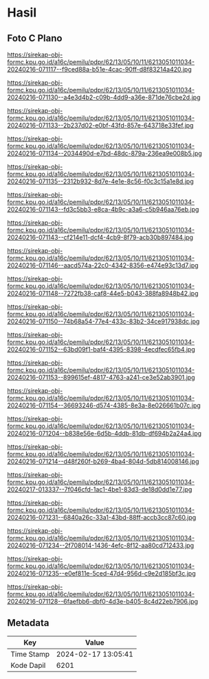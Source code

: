 # Hasil

## Foto C Plano

https://sirekap-obj-formc.kpu.go.id/a16c/pemilu/pdpr/62/13/05/10/11/6213051011034-20240216-071117--f9ced88a-b51e-4cac-90ff-d8f83214a420.jpg

https://sirekap-obj-formc.kpu.go.id/a16c/pemilu/pdpr/62/13/05/10/11/6213051011034-20240216-071130--a4e3d4b2-c09b-4dd9-a36e-871de76cbe2d.jpg

https://sirekap-obj-formc.kpu.go.id/a16c/pemilu/pdpr/62/13/05/10/11/6213051011034-20240216-071133--2b237d02-e0bf-43fd-857e-643718e33fef.jpg

https://sirekap-obj-formc.kpu.go.id/a16c/pemilu/pdpr/62/13/05/10/11/6213051011034-20240216-071134--2034490d-e7bd-48dc-879a-236ea9e008b5.jpg

https://sirekap-obj-formc.kpu.go.id/a16c/pemilu/pdpr/62/13/05/10/11/6213051011034-20240216-071135--2312b932-8d7e-4e1e-8c56-f0c3c15a1e8d.jpg

https://sirekap-obj-formc.kpu.go.id/a16c/pemilu/pdpr/62/13/05/10/11/6213051011034-20240216-071143--fd3c5bb3-e8ca-4b9c-a3a6-c5b946aa76eb.jpg

https://sirekap-obj-formc.kpu.go.id/a16c/pemilu/pdpr/62/13/05/10/11/6213051011034-20240216-071143--cf214e11-dcf4-4cb9-8f79-acb30b897484.jpg

https://sirekap-obj-formc.kpu.go.id/a16c/pemilu/pdpr/62/13/05/10/11/6213051011034-20240216-071146--aacd574a-22c0-4342-8356-e474e93c13d7.jpg

https://sirekap-obj-formc.kpu.go.id/a16c/pemilu/pdpr/62/13/05/10/11/6213051011034-20240216-071148--7272fb38-caf8-44e5-b043-388fa8948b42.jpg

https://sirekap-obj-formc.kpu.go.id/a16c/pemilu/pdpr/62/13/05/10/11/6213051011034-20240216-071150--74b68a54-77e4-433c-83b2-34ce917938dc.jpg

https://sirekap-obj-formc.kpu.go.id/a16c/pemilu/pdpr/62/13/05/10/11/6213051011034-20240216-071152--63bd09f1-baf4-4395-8398-4ecdfec65fb4.jpg

https://sirekap-obj-formc.kpu.go.id/a16c/pemilu/pdpr/62/13/05/10/11/6213051011034-20240216-071153--899615ef-4817-4763-a241-ce3e52ab3901.jpg

https://sirekap-obj-formc.kpu.go.id/a16c/pemilu/pdpr/62/13/05/10/11/6213051011034-20240216-071154--36693246-d574-4385-8e3a-8e026661b07c.jpg

https://sirekap-obj-formc.kpu.go.id/a16c/pemilu/pdpr/62/13/05/10/11/6213051011034-20240216-071204--b838e56e-6d5b-4ddb-81db-df694b2a24a4.jpg

https://sirekap-obj-formc.kpu.go.id/a16c/pemilu/pdpr/62/13/05/10/11/6213051011034-20240216-071214--d48f260f-b269-4ba4-804d-5db814008146.jpg

https://sirekap-obj-formc.kpu.go.id/a16c/pemilu/pdpr/62/13/05/10/11/6213051011034-20240217-013337--7f046cfd-1ac1-4be1-83d3-de18d0dd1e77.jpg

https://sirekap-obj-formc.kpu.go.id/a16c/pemilu/pdpr/62/13/05/10/11/6213051011034-20240216-071231--6840a26c-33a1-43bd-88ff-accb3cc87c60.jpg

https://sirekap-obj-formc.kpu.go.id/a16c/pemilu/pdpr/62/13/05/10/11/6213051011034-20240216-071234--2f708014-1436-4efc-8f12-aa80cd712433.jpg

https://sirekap-obj-formc.kpu.go.id/a16c/pemilu/pdpr/62/13/05/10/11/6213051011034-20240216-071235--e0ef811e-5ced-47d4-956d-c9e2d185bf3c.jpg

https://sirekap-obj-formc.kpu.go.id/a16c/pemilu/pdpr/62/13/05/10/11/6213051011034-20240216-071128--6faefbb6-dbf0-4d3e-b405-8c4d22eb7906.jpg


## Metadata

| Key        | Value               |
| ---------- | ------------------- |
| Time Stamp | 2024-02-17 13:05:41 |
| Kode Dapil | 6201                |



